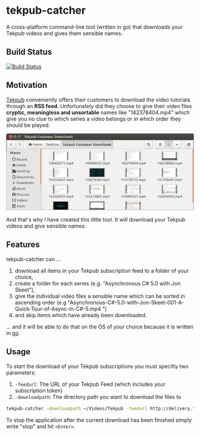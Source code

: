 # tekpub-catcher

A cross-platform command-line tool (written in go) that downloads your Tekpub videos and gives them sensible names.

## Build Status

[![Build Status](https://travis-ci.org/andreaskoch/tekpub-catcher.png)](https://travis-ci.org/andreaskoch/tekpub-catcher)

## Motivation

[Tekpub](http://tekpub.com/) conveniently offers their customers to download the  video tutorials through an **RSS feed**. Unfortunately did they choose to give their video files **cryptic, meaningless and unsortable** names like "142378404.mp4" which give you no clue to which series a video belongs or in which order they should be played:

![Screenshot of my previous Tekpub Customer Downloads folder with cryptic file names](files/Screenshot-Tekpub-Customer-Downloads-Bad-filenames.png)

And that's why I have created this little tool. It will download your Tekpub videos and give sensible names.

## Features

tekpub-catcher can ...

1. download all items in your Tekpub subscription feed to a folder of your choice,
2. create a folder for each series (e.g. "Asynchronous C# 5.0 with Jon Skeet"),
3. give the individual video files a sensible name which can be sorted in ascending order (e.g "Asynchronous-C#-5.0-with-Jon-Skeet-001-A-Quick-Tour-of-Async-in-C#-5.mp4
")
4. and skip items which have already been downloaded.

... and it will be able to do that on the OS of your choice because it is written in [go](http://golang.org).

## Usage

To start the download of your Tekpub subscriptions you must specifiy two parameters:

1. `-feedurl`: The URL of your Tekpub Feed (which includes your subscription token)
2. `-downloadpath`: The directory path you want to download the files to

```bash
tekpub-catcher -downloadpath ~/Videos/Tekpub -feedurl http://delivery.tekpub.com/account/itunes.xml?token=<YourToken>
```

To stop the application after the current download has been finished simply write "stop" and hit `<Enter>`.